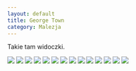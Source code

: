 ```yaml
---
layout: default
title: George Town
category: Malezja
---
```


Takie tam widoczki.

<img src='https://lh3.googleusercontent.com/2CVHcGtZ8lKxEiGDcp2F8H8rsA3i1ni0jlqSl9TPyqPosnCZgp8ruVDv8iGXmISB-AJmqup_ctVBguGh_SZiTY2Sk5kDouB5390EiOJdWi5iGxvT4QNObOD_H2_sgwLtvPT7UuwDw04ezvTVqT6mpRsz3L2N260bAOYiASTxKtsnekhf6ofSKUIR_2utxgTBhvXM4ZfrXUyTkp6p1id2VyDKvJ6npL8mmT4xV1-9o1Vt4A9vhaYe7djH3tWnxzmjUJL2vjYBrRdbKYZfMixwnsJ1LL2x-lWNYDfFApaeFIfiK_TOY9cdG-aDwo6T0scwEGn94KHq1jofsHGbTVgqN23s1iSdg8ODGtEtmibOhY8vel27kz_wzpcGnB11jMme0TvtFjfGd6lICWK7X5vd_1tMmMAade0MoIj7Po8t_4ScUyWDDNfHhGHp-FR6oxyvdJgHFKgRg6DDpcRzaB8PlJyftEb7JuCwBLzgzdLT023c0n7OBnPTkx9F8hTZBqos7l1Q4lFgs_cNiyHhzvq-EHJR1HDg4LjSFv7ln5FSlu0R=w9999-h9999-no' srcset='https://lh3.googleusercontent.com/2CVHcGtZ8lKxEiGDcp2F8H8rsA3i1ni0jlqSl9TPyqPosnCZgp8ruVDv8iGXmISB-AJmqup_ctVBguGh_SZiTY2Sk5kDouB5390EiOJdWi5iGxvT4QNObOD_H2_sgwLtvPT7UuwDw04ezvTVqT6mpRsz3L2N260bAOYiASTxKtsnekhf6ofSKUIR_2utxgTBhvXM4ZfrXUyTkp6p1id2VyDKvJ6npL8mmT4xV1-9o1Vt4A9vhaYe7djH3tWnxzmjUJL2vjYBrRdbKYZfMixwnsJ1LL2x-lWNYDfFApaeFIfiK_TOY9cdG-aDwo6T0scwEGn94KHq1jofsHGbTVgqN23s1iSdg8ODGtEtmibOhY8vel27kz_wzpcGnB11jMme0TvtFjfGd6lICWK7X5vd_1tMmMAade0MoIj7Po8t_4ScUyWDDNfHhGHp-FR6oxyvdJgHFKgRg6DDpcRzaB8PlJyftEb7JuCwBLzgzdLT023c0n7OBnPTkx9F8hTZBqos7l1Q4lFgs_cNiyHhzvq-EHJR1HDg4LjSFv7ln5FSlu0R=w1400-h9999-no 1400w, https://lh3.googleusercontent.com/2CVHcGtZ8lKxEiGDcp2F8H8rsA3i1ni0jlqSl9TPyqPosnCZgp8ruVDv8iGXmISB-AJmqup_ctVBguGh_SZiTY2Sk5kDouB5390EiOJdWi5iGxvT4QNObOD_H2_sgwLtvPT7UuwDw04ezvTVqT6mpRsz3L2N260bAOYiASTxKtsnekhf6ofSKUIR_2utxgTBhvXM4ZfrXUyTkp6p1id2VyDKvJ6npL8mmT4xV1-9o1Vt4A9vhaYe7djH3tWnxzmjUJL2vjYBrRdbKYZfMixwnsJ1LL2x-lWNYDfFApaeFIfiK_TOY9cdG-aDwo6T0scwEGn94KHq1jofsHGbTVgqN23s1iSdg8ODGtEtmibOhY8vel27kz_wzpcGnB11jMme0TvtFjfGd6lICWK7X5vd_1tMmMAade0MoIj7Po8t_4ScUyWDDNfHhGHp-FR6oxyvdJgHFKgRg6DDpcRzaB8PlJyftEb7JuCwBLzgzdLT023c0n7OBnPTkx9F8hTZBqos7l1Q4lFgs_cNiyHhzvq-EHJR1HDg4LjSFv7ln5FSlu0R=w1950-h9999-no 1950w' />

<img src='https://lh3.googleusercontent.com/Ue7ltQn97j61uq1Gw8udlRHVQvnjwtaAquck39H2a_rlWCIoKQ8fChSYSYDJTsu2VVTx1WY1513VuI3dHt-R6Avdpu3sZzas0b0z5716wrNqSr4_nbnaBG0DwTBDt2Pro12bIIsNiGqDHymD-2VDELG6GGFJL0uVMtwKjUouRJuKvJy9l7MwsEf7ko65KRsD1bOjp5fjAg2VYxCWqHbnIe48MG-mPye7plZ0RoWBpSgxk4_dP72i6sonqlyvX_PaNYKkM4CIoVuzcGnnrcYhf92TQgXjQysWfMIf2LNjx7JJc2kvpQOYXRDcvK3ZOHKVSKHhB34mTVHmVtpoNWUfrRbMstifS6PxnagcRlDY7yHw93WPeisYhSO3b4K0Lboi2JgF2v93fbYm4q0FreshJjQD6PvWFe5T0yvFJba503BCx1_x4ZICnQ22IzCg_YwpahtmZlratykCzL68bWMK_B25dblY6jHl-o9vF_2bTbWMPkfUxOjQ4ZHfr2z-qv7uHlkAkpZGyHDUDXDVh2UudXQ7DrfydFpWPSUbA044fIpK=w9999-h9999-no' srcset='https://lh3.googleusercontent.com/Ue7ltQn97j61uq1Gw8udlRHVQvnjwtaAquck39H2a_rlWCIoKQ8fChSYSYDJTsu2VVTx1WY1513VuI3dHt-R6Avdpu3sZzas0b0z5716wrNqSr4_nbnaBG0DwTBDt2Pro12bIIsNiGqDHymD-2VDELG6GGFJL0uVMtwKjUouRJuKvJy9l7MwsEf7ko65KRsD1bOjp5fjAg2VYxCWqHbnIe48MG-mPye7plZ0RoWBpSgxk4_dP72i6sonqlyvX_PaNYKkM4CIoVuzcGnnrcYhf92TQgXjQysWfMIf2LNjx7JJc2kvpQOYXRDcvK3ZOHKVSKHhB34mTVHmVtpoNWUfrRbMstifS6PxnagcRlDY7yHw93WPeisYhSO3b4K0Lboi2JgF2v93fbYm4q0FreshJjQD6PvWFe5T0yvFJba503BCx1_x4ZICnQ22IzCg_YwpahtmZlratykCzL68bWMK_B25dblY6jHl-o9vF_2bTbWMPkfUxOjQ4ZHfr2z-qv7uHlkAkpZGyHDUDXDVh2UudXQ7DrfydFpWPSUbA044fIpK=w1400-h9999-no 1400w, https://lh3.googleusercontent.com/Ue7ltQn97j61uq1Gw8udlRHVQvnjwtaAquck39H2a_rlWCIoKQ8fChSYSYDJTsu2VVTx1WY1513VuI3dHt-R6Avdpu3sZzas0b0z5716wrNqSr4_nbnaBG0DwTBDt2Pro12bIIsNiGqDHymD-2VDELG6GGFJL0uVMtwKjUouRJuKvJy9l7MwsEf7ko65KRsD1bOjp5fjAg2VYxCWqHbnIe48MG-mPye7plZ0RoWBpSgxk4_dP72i6sonqlyvX_PaNYKkM4CIoVuzcGnnrcYhf92TQgXjQysWfMIf2LNjx7JJc2kvpQOYXRDcvK3ZOHKVSKHhB34mTVHmVtpoNWUfrRbMstifS6PxnagcRlDY7yHw93WPeisYhSO3b4K0Lboi2JgF2v93fbYm4q0FreshJjQD6PvWFe5T0yvFJba503BCx1_x4ZICnQ22IzCg_YwpahtmZlratykCzL68bWMK_B25dblY6jHl-o9vF_2bTbWMPkfUxOjQ4ZHfr2z-qv7uHlkAkpZGyHDUDXDVh2UudXQ7DrfydFpWPSUbA044fIpK=w1950-h9999-no 1950w' />

<img src='https://lh3.googleusercontent.com/uhi5YI-x-qMCcLrcQH4HGvYj6anRvc5PdQB5I1d6363dMdEBn_F16JYW8Dlxge0XklAdZ-MtJg9iu3_P_5fbCvXlp-3HbgoF5gve_Sh1Kz3fOYPiUM2YZopy8yiItz6PvmMC6AN6RNSW4eCHqHqobf1cEZOP4CAi6Bdvlcz_MiLm9kyXq0-XKgX7sSDY3KD0YggWOR_WZzD_jZoQ34voW3OQa2qPQxESa7z_55TTRGI7UIR2LBBFsvmGPjvg0fiR4i0sHvPP7Ii6TUHj9DBkaKXKXRMq16EMt7P5-xv7no_h5sPS1LjeZfirc_EeNhlAX0W4yJSP4np_9qqSwV2d5LJ6EA_-7lBWd4tNbIj92dJopNegLNDtelY6kDLml1eYfFjuXKFcVpSdQdPCS22BB8nBsiFJIoJ33CkZFz23XIuQsLnrx5Mm_KW4OYWySSIzaqIDYGjJZb71im9qJCPDUsJdAJ-1cFhboPK5dR983ggwFRmnu1CKgIH5wCtrK4wo1Vny3tSarPI3F9Fr1gamHFGWmNa4x0ZSOgGChChZIjFi=w9999-h9999-no' srcset='https://lh3.googleusercontent.com/uhi5YI-x-qMCcLrcQH4HGvYj6anRvc5PdQB5I1d6363dMdEBn_F16JYW8Dlxge0XklAdZ-MtJg9iu3_P_5fbCvXlp-3HbgoF5gve_Sh1Kz3fOYPiUM2YZopy8yiItz6PvmMC6AN6RNSW4eCHqHqobf1cEZOP4CAi6Bdvlcz_MiLm9kyXq0-XKgX7sSDY3KD0YggWOR_WZzD_jZoQ34voW3OQa2qPQxESa7z_55TTRGI7UIR2LBBFsvmGPjvg0fiR4i0sHvPP7Ii6TUHj9DBkaKXKXRMq16EMt7P5-xv7no_h5sPS1LjeZfirc_EeNhlAX0W4yJSP4np_9qqSwV2d5LJ6EA_-7lBWd4tNbIj92dJopNegLNDtelY6kDLml1eYfFjuXKFcVpSdQdPCS22BB8nBsiFJIoJ33CkZFz23XIuQsLnrx5Mm_KW4OYWySSIzaqIDYGjJZb71im9qJCPDUsJdAJ-1cFhboPK5dR983ggwFRmnu1CKgIH5wCtrK4wo1Vny3tSarPI3F9Fr1gamHFGWmNa4x0ZSOgGChChZIjFi=w1400-h9999-no 1400w, https://lh3.googleusercontent.com/uhi5YI-x-qMCcLrcQH4HGvYj6anRvc5PdQB5I1d6363dMdEBn_F16JYW8Dlxge0XklAdZ-MtJg9iu3_P_5fbCvXlp-3HbgoF5gve_Sh1Kz3fOYPiUM2YZopy8yiItz6PvmMC6AN6RNSW4eCHqHqobf1cEZOP4CAi6Bdvlcz_MiLm9kyXq0-XKgX7sSDY3KD0YggWOR_WZzD_jZoQ34voW3OQa2qPQxESa7z_55TTRGI7UIR2LBBFsvmGPjvg0fiR4i0sHvPP7Ii6TUHj9DBkaKXKXRMq16EMt7P5-xv7no_h5sPS1LjeZfirc_EeNhlAX0W4yJSP4np_9qqSwV2d5LJ6EA_-7lBWd4tNbIj92dJopNegLNDtelY6kDLml1eYfFjuXKFcVpSdQdPCS22BB8nBsiFJIoJ33CkZFz23XIuQsLnrx5Mm_KW4OYWySSIzaqIDYGjJZb71im9qJCPDUsJdAJ-1cFhboPK5dR983ggwFRmnu1CKgIH5wCtrK4wo1Vny3tSarPI3F9Fr1gamHFGWmNa4x0ZSOgGChChZIjFi=w1950-h9999-no 1950w' />

<img src='https://lh3.googleusercontent.com/kdVBhZhmzcALDRq3OrZ3lzwg4ZoRflPSD9t5WbOjyXtJDJ1pTQbfY7R_0SJ8obhGQS1dYY1dsBLgAdl3bD7SQk4iD72zGMuoeydromhzZxj8avHJYJyoFgusz6-OWK5NT8nCBAM3-FRkaiurxN1aaTtnaBUkJX_dMr_YgZH4nv7xSxDtsPcio8L9HEAdApjPClz0sjovQ1ZvESlqxi3VJVlEAZ0MbBsdJeMmMx5KwefvqNLdX6_t6Lk2fWRzVHHa0kQB7q1iRG2efusCu9arW9OkWmWSuQ5P99YDrJ8VeblVTG6dyK9nDw5LklRwmyoaPDK0BwnKQbUTwRw-fMKiy-cep8s7pIDsmCvGOB-Fo1bWefioNU4r2yhN1QltQLsUZsjFIEvb0mYawrjaS3d37QK9HIoYIkP8HdP3KZ5LH-PHoYjp7KW24SEM-wWpYCy0FV9s0xTtnm4ZL6J-d7rdC4XkfI_iygj_cDn3uBYvhxeM1IIwPLo2zkJRiRxRUFWGB_3zhXZlzvELKov9nExx1DJdjuceYB5PyMpjLxGDiXzD=w9999-h9999-no' srcset='https://lh3.googleusercontent.com/kdVBhZhmzcALDRq3OrZ3lzwg4ZoRflPSD9t5WbOjyXtJDJ1pTQbfY7R_0SJ8obhGQS1dYY1dsBLgAdl3bD7SQk4iD72zGMuoeydromhzZxj8avHJYJyoFgusz6-OWK5NT8nCBAM3-FRkaiurxN1aaTtnaBUkJX_dMr_YgZH4nv7xSxDtsPcio8L9HEAdApjPClz0sjovQ1ZvESlqxi3VJVlEAZ0MbBsdJeMmMx5KwefvqNLdX6_t6Lk2fWRzVHHa0kQB7q1iRG2efusCu9arW9OkWmWSuQ5P99YDrJ8VeblVTG6dyK9nDw5LklRwmyoaPDK0BwnKQbUTwRw-fMKiy-cep8s7pIDsmCvGOB-Fo1bWefioNU4r2yhN1QltQLsUZsjFIEvb0mYawrjaS3d37QK9HIoYIkP8HdP3KZ5LH-PHoYjp7KW24SEM-wWpYCy0FV9s0xTtnm4ZL6J-d7rdC4XkfI_iygj_cDn3uBYvhxeM1IIwPLo2zkJRiRxRUFWGB_3zhXZlzvELKov9nExx1DJdjuceYB5PyMpjLxGDiXzD=w1400-h9999-no 1400w, https://lh3.googleusercontent.com/kdVBhZhmzcALDRq3OrZ3lzwg4ZoRflPSD9t5WbOjyXtJDJ1pTQbfY7R_0SJ8obhGQS1dYY1dsBLgAdl3bD7SQk4iD72zGMuoeydromhzZxj8avHJYJyoFgusz6-OWK5NT8nCBAM3-FRkaiurxN1aaTtnaBUkJX_dMr_YgZH4nv7xSxDtsPcio8L9HEAdApjPClz0sjovQ1ZvESlqxi3VJVlEAZ0MbBsdJeMmMx5KwefvqNLdX6_t6Lk2fWRzVHHa0kQB7q1iRG2efusCu9arW9OkWmWSuQ5P99YDrJ8VeblVTG6dyK9nDw5LklRwmyoaPDK0BwnKQbUTwRw-fMKiy-cep8s7pIDsmCvGOB-Fo1bWefioNU4r2yhN1QltQLsUZsjFIEvb0mYawrjaS3d37QK9HIoYIkP8HdP3KZ5LH-PHoYjp7KW24SEM-wWpYCy0FV9s0xTtnm4ZL6J-d7rdC4XkfI_iygj_cDn3uBYvhxeM1IIwPLo2zkJRiRxRUFWGB_3zhXZlzvELKov9nExx1DJdjuceYB5PyMpjLxGDiXzD=w1950-h9999-no 1950w' />

<img src='https://lh3.googleusercontent.com/iLTyYDtMnzO-c7M-yiXaPgh2Rvo4SB-NCjiu2aGYg-1MahdhMCgpU4ixFOQ0M9wMz0p4A5laQWIUjLpZ1sGq7dTN4tJrm7cFuMQwf1uCULjJopPOw-qN8OtGeh29mZIAJL0pyWLfFXf2iokfsIy9smCeOJmJC3vetepBRC4xBkEW3-bofnA9_KNWoE-s6-hQiuPraov8C7jrZlqJGp4vXyJgQxprd876-c9I6ZurVrKf-aycqHC6KQ7eBf1n-qUruUieYkcRRcFvdBV1CRUJWblGLjnGPAEB04QMRkt7WcKfuU9zEymI0PuvFBQ42UlCkDVGoGxCu7YR94FXBaht5gS-60jUMFZ_4RVaY2Zh8_S76iJOytxQfVHLZWHFbFKu3uvuVSGo_1U9FeQpjyAjz77EkFJZmD87LT8R9tlFa99PNp8m_daMUanRPKuAfBugIozT2wDXIwGQp19-i01Kl-WETsg5N_xYPXYlWb6ffWM84myeUK5eftY_wSDn8xUlzk0_eTFm_ilGdHN_jkg5fLpvt_bEv0sXJa7C0USv61sU=w9999-h9999-no' srcset='https://lh3.googleusercontent.com/iLTyYDtMnzO-c7M-yiXaPgh2Rvo4SB-NCjiu2aGYg-1MahdhMCgpU4ixFOQ0M9wMz0p4A5laQWIUjLpZ1sGq7dTN4tJrm7cFuMQwf1uCULjJopPOw-qN8OtGeh29mZIAJL0pyWLfFXf2iokfsIy9smCeOJmJC3vetepBRC4xBkEW3-bofnA9_KNWoE-s6-hQiuPraov8C7jrZlqJGp4vXyJgQxprd876-c9I6ZurVrKf-aycqHC6KQ7eBf1n-qUruUieYkcRRcFvdBV1CRUJWblGLjnGPAEB04QMRkt7WcKfuU9zEymI0PuvFBQ42UlCkDVGoGxCu7YR94FXBaht5gS-60jUMFZ_4RVaY2Zh8_S76iJOytxQfVHLZWHFbFKu3uvuVSGo_1U9FeQpjyAjz77EkFJZmD87LT8R9tlFa99PNp8m_daMUanRPKuAfBugIozT2wDXIwGQp19-i01Kl-WETsg5N_xYPXYlWb6ffWM84myeUK5eftY_wSDn8xUlzk0_eTFm_ilGdHN_jkg5fLpvt_bEv0sXJa7C0USv61sU=w1400-h9999-no 1400w, https://lh3.googleusercontent.com/iLTyYDtMnzO-c7M-yiXaPgh2Rvo4SB-NCjiu2aGYg-1MahdhMCgpU4ixFOQ0M9wMz0p4A5laQWIUjLpZ1sGq7dTN4tJrm7cFuMQwf1uCULjJopPOw-qN8OtGeh29mZIAJL0pyWLfFXf2iokfsIy9smCeOJmJC3vetepBRC4xBkEW3-bofnA9_KNWoE-s6-hQiuPraov8C7jrZlqJGp4vXyJgQxprd876-c9I6ZurVrKf-aycqHC6KQ7eBf1n-qUruUieYkcRRcFvdBV1CRUJWblGLjnGPAEB04QMRkt7WcKfuU9zEymI0PuvFBQ42UlCkDVGoGxCu7YR94FXBaht5gS-60jUMFZ_4RVaY2Zh8_S76iJOytxQfVHLZWHFbFKu3uvuVSGo_1U9FeQpjyAjz77EkFJZmD87LT8R9tlFa99PNp8m_daMUanRPKuAfBugIozT2wDXIwGQp19-i01Kl-WETsg5N_xYPXYlWb6ffWM84myeUK5eftY_wSDn8xUlzk0_eTFm_ilGdHN_jkg5fLpvt_bEv0sXJa7C0USv61sU=w1950-h9999-no 1950w' />

<img src='https://lh3.googleusercontent.com/rR_4GFF0DeJojoS6jv1CM24atU9Hm44n1zM-H2mMxTEJD1fphBjgSu3lCjlYoWVaM1_R-o9W0Lp0DcKmiXmLXcOfm_5CEiSp5B5ArQCGe_y8L5J0DwYzanRJrA-r8AQ7qfuUUtOXBBCPXpFW2C7zCJKHv3qRrth8kvZCz9fLZPme13zvHb96asK_lAOcrCZw3ZEbTYI6niJbbu7tcp9jVFkZuoOMOl--QyecqpaxjYu7afOWLUAkOLWam8fAWYqIR8B6cfeLIAGd9SSXpPo1nNjeSmG7JOe-E6-h4w3OgqjUXZ5t6fs4XK1xya1GCHflqia0tF-Vzh53I6DLOZWWHUNcbDq-KCkB5yVT-6bE_D98m0uxpRJfEoqxoJSjWV5YQPFgrKPXoxA9plbQsp5fmGXfBMgGEh_F82ziZa5g7nOtJxxty40JoUZugsC7TmvdahweYYz8steowAWaLlvetVs72OYb0iGuZPAv9O6SEekGhnBVS7T9b2RyX-vyFYtCvJnqIgo6S-m6aVqNyx60TMsIOMKQFv2zg3GwvuD67iJI=w9999-h9999-no' srcset='https://lh3.googleusercontent.com/rR_4GFF0DeJojoS6jv1CM24atU9Hm44n1zM-H2mMxTEJD1fphBjgSu3lCjlYoWVaM1_R-o9W0Lp0DcKmiXmLXcOfm_5CEiSp5B5ArQCGe_y8L5J0DwYzanRJrA-r8AQ7qfuUUtOXBBCPXpFW2C7zCJKHv3qRrth8kvZCz9fLZPme13zvHb96asK_lAOcrCZw3ZEbTYI6niJbbu7tcp9jVFkZuoOMOl--QyecqpaxjYu7afOWLUAkOLWam8fAWYqIR8B6cfeLIAGd9SSXpPo1nNjeSmG7JOe-E6-h4w3OgqjUXZ5t6fs4XK1xya1GCHflqia0tF-Vzh53I6DLOZWWHUNcbDq-KCkB5yVT-6bE_D98m0uxpRJfEoqxoJSjWV5YQPFgrKPXoxA9plbQsp5fmGXfBMgGEh_F82ziZa5g7nOtJxxty40JoUZugsC7TmvdahweYYz8steowAWaLlvetVs72OYb0iGuZPAv9O6SEekGhnBVS7T9b2RyX-vyFYtCvJnqIgo6S-m6aVqNyx60TMsIOMKQFv2zg3GwvuD67iJI=w1400-h9999-no 1400w, https://lh3.googleusercontent.com/rR_4GFF0DeJojoS6jv1CM24atU9Hm44n1zM-H2mMxTEJD1fphBjgSu3lCjlYoWVaM1_R-o9W0Lp0DcKmiXmLXcOfm_5CEiSp5B5ArQCGe_y8L5J0DwYzanRJrA-r8AQ7qfuUUtOXBBCPXpFW2C7zCJKHv3qRrth8kvZCz9fLZPme13zvHb96asK_lAOcrCZw3ZEbTYI6niJbbu7tcp9jVFkZuoOMOl--QyecqpaxjYu7afOWLUAkOLWam8fAWYqIR8B6cfeLIAGd9SSXpPo1nNjeSmG7JOe-E6-h4w3OgqjUXZ5t6fs4XK1xya1GCHflqia0tF-Vzh53I6DLOZWWHUNcbDq-KCkB5yVT-6bE_D98m0uxpRJfEoqxoJSjWV5YQPFgrKPXoxA9plbQsp5fmGXfBMgGEh_F82ziZa5g7nOtJxxty40JoUZugsC7TmvdahweYYz8steowAWaLlvetVs72OYb0iGuZPAv9O6SEekGhnBVS7T9b2RyX-vyFYtCvJnqIgo6S-m6aVqNyx60TMsIOMKQFv2zg3GwvuD67iJI=w1950-h9999-no 1950w' />

<img src='https://lh3.googleusercontent.com/jF5i1zaCzjsQ2tN4Wk_KFVj72YRPLOQGMiCKp4_AuavlLfoPXYHQkIx_JgIYyZD9nPV8C_piceTNgjVIX3-MQ9WQqcsxf6mnDebKX1T5k8YMRveOzoplnaZd8F4zHvCCe1D0cSwKbmzEYlTLsszZDprQM5JqCWambjS65VtPuHBHvgmCSy7gTm6Z2-8wHDOhH_hNqIYXj7AV12R02JwcheNvwKzh6tEChCVVJ5yav4D7eK4MyHOqJEisxSHz4KheDqAbLJlMhIedLCYJP3h6QhFP6wbxf05xeYkcyGSsFQxq9K8c9bdVIH4QfjfQ2U5qygPAQGK1nYpJPfxp_sKUK1uGlxhbefxQsGwasNxB52FjxGtTyxvafU_P_53HWbULYmGPz4CffTGmHz7c6N5k90fZBWFYEec41mO-uqFviYsJZdWnzB1r1dyiuEbdi8mFbkFLm7m9n5xVoum3amZnVK1wrbiRn4hdxhka9WzQkMIK4CQxpL91xpAdpVQ4y_B3FtyfRmCfmey_dTVTFw9oirVqgXphx3Dufyje8SXiRBFQ=w9999-h9999-no' srcset='https://lh3.googleusercontent.com/jF5i1zaCzjsQ2tN4Wk_KFVj72YRPLOQGMiCKp4_AuavlLfoPXYHQkIx_JgIYyZD9nPV8C_piceTNgjVIX3-MQ9WQqcsxf6mnDebKX1T5k8YMRveOzoplnaZd8F4zHvCCe1D0cSwKbmzEYlTLsszZDprQM5JqCWambjS65VtPuHBHvgmCSy7gTm6Z2-8wHDOhH_hNqIYXj7AV12R02JwcheNvwKzh6tEChCVVJ5yav4D7eK4MyHOqJEisxSHz4KheDqAbLJlMhIedLCYJP3h6QhFP6wbxf05xeYkcyGSsFQxq9K8c9bdVIH4QfjfQ2U5qygPAQGK1nYpJPfxp_sKUK1uGlxhbefxQsGwasNxB52FjxGtTyxvafU_P_53HWbULYmGPz4CffTGmHz7c6N5k90fZBWFYEec41mO-uqFviYsJZdWnzB1r1dyiuEbdi8mFbkFLm7m9n5xVoum3amZnVK1wrbiRn4hdxhka9WzQkMIK4CQxpL91xpAdpVQ4y_B3FtyfRmCfmey_dTVTFw9oirVqgXphx3Dufyje8SXiRBFQ=w1400-h9999-no 1400w, https://lh3.googleusercontent.com/jF5i1zaCzjsQ2tN4Wk_KFVj72YRPLOQGMiCKp4_AuavlLfoPXYHQkIx_JgIYyZD9nPV8C_piceTNgjVIX3-MQ9WQqcsxf6mnDebKX1T5k8YMRveOzoplnaZd8F4zHvCCe1D0cSwKbmzEYlTLsszZDprQM5JqCWambjS65VtPuHBHvgmCSy7gTm6Z2-8wHDOhH_hNqIYXj7AV12R02JwcheNvwKzh6tEChCVVJ5yav4D7eK4MyHOqJEisxSHz4KheDqAbLJlMhIedLCYJP3h6QhFP6wbxf05xeYkcyGSsFQxq9K8c9bdVIH4QfjfQ2U5qygPAQGK1nYpJPfxp_sKUK1uGlxhbefxQsGwasNxB52FjxGtTyxvafU_P_53HWbULYmGPz4CffTGmHz7c6N5k90fZBWFYEec41mO-uqFviYsJZdWnzB1r1dyiuEbdi8mFbkFLm7m9n5xVoum3amZnVK1wrbiRn4hdxhka9WzQkMIK4CQxpL91xpAdpVQ4y_B3FtyfRmCfmey_dTVTFw9oirVqgXphx3Dufyje8SXiRBFQ=w1950-h9999-no 1950w' />

<img src='https://lh3.googleusercontent.com/6DR7qFIDf_DrHZzZpbDFpUlWp4DPlsci_wtMJv3rfUqS-WbVNcPXqDQ0tV15Agz_ILvVVqJVlS5u98QbaQqWcr7vFtY3IawZMwBhOgDqhz37MU6IXNKA3IFQS9YUIApNQQKAdqg9pdrAWehiB2q3YDmrB6UoFOENQVEjyoKtz7PGH6M5YQNAeGV3kIDM77PwbTvK9k1ggK4kMdRA_xosHq4iTpAlptRidSZXrqDRKRxjx5iPhuw6X8zkVtBs6zEEP881IYjwQc3lVcvAx6UpIf7o0__FuXWEhh4g82SebI94HfjBKWn1X-Cy0AcEaPjfVSDCb_eosoX0rAFT_BEcCqEUyF3-9TT-XR3WEBEd8ZE3tOI-SNtF2TjoVkwt4fZ_Wlk2rwRqUvBDv-06i3Ju_Lxx9RBKt6YPO-pEygV23UVB1o6XUrTAzF7vAk6IGU-cqjhWqKtHBCDEEAj64BV4C3pocIpWSVec0d856SXdhYzlEkTNDJ06hOCs0HGHKWcK_3zE5iLBSOLtozFHTHGlzsLIAKG_uDqN2MCJSad0JoBp=w9999-h9999-no' srcset='https://lh3.googleusercontent.com/6DR7qFIDf_DrHZzZpbDFpUlWp4DPlsci_wtMJv3rfUqS-WbVNcPXqDQ0tV15Agz_ILvVVqJVlS5u98QbaQqWcr7vFtY3IawZMwBhOgDqhz37MU6IXNKA3IFQS9YUIApNQQKAdqg9pdrAWehiB2q3YDmrB6UoFOENQVEjyoKtz7PGH6M5YQNAeGV3kIDM77PwbTvK9k1ggK4kMdRA_xosHq4iTpAlptRidSZXrqDRKRxjx5iPhuw6X8zkVtBs6zEEP881IYjwQc3lVcvAx6UpIf7o0__FuXWEhh4g82SebI94HfjBKWn1X-Cy0AcEaPjfVSDCb_eosoX0rAFT_BEcCqEUyF3-9TT-XR3WEBEd8ZE3tOI-SNtF2TjoVkwt4fZ_Wlk2rwRqUvBDv-06i3Ju_Lxx9RBKt6YPO-pEygV23UVB1o6XUrTAzF7vAk6IGU-cqjhWqKtHBCDEEAj64BV4C3pocIpWSVec0d856SXdhYzlEkTNDJ06hOCs0HGHKWcK_3zE5iLBSOLtozFHTHGlzsLIAKG_uDqN2MCJSad0JoBp=w1400-h9999-no 1400w, https://lh3.googleusercontent.com/6DR7qFIDf_DrHZzZpbDFpUlWp4DPlsci_wtMJv3rfUqS-WbVNcPXqDQ0tV15Agz_ILvVVqJVlS5u98QbaQqWcr7vFtY3IawZMwBhOgDqhz37MU6IXNKA3IFQS9YUIApNQQKAdqg9pdrAWehiB2q3YDmrB6UoFOENQVEjyoKtz7PGH6M5YQNAeGV3kIDM77PwbTvK9k1ggK4kMdRA_xosHq4iTpAlptRidSZXrqDRKRxjx5iPhuw6X8zkVtBs6zEEP881IYjwQc3lVcvAx6UpIf7o0__FuXWEhh4g82SebI94HfjBKWn1X-Cy0AcEaPjfVSDCb_eosoX0rAFT_BEcCqEUyF3-9TT-XR3WEBEd8ZE3tOI-SNtF2TjoVkwt4fZ_Wlk2rwRqUvBDv-06i3Ju_Lxx9RBKt6YPO-pEygV23UVB1o6XUrTAzF7vAk6IGU-cqjhWqKtHBCDEEAj64BV4C3pocIpWSVec0d856SXdhYzlEkTNDJ06hOCs0HGHKWcK_3zE5iLBSOLtozFHTHGlzsLIAKG_uDqN2MCJSad0JoBp=w1950-h9999-no 1950w' />

<img src='https://lh3.googleusercontent.com/YiRhDY3YOplOimHB89nuxuqm6XHBOxBv5T12EDR8RtPHFL738XRO08OkjZTdwkm4-iVX3-RxMr-gAcjtOT0TEm1ebWRXohcj75jMOilUO_vN_V7moH7ZYLHfmdyAVcneBy_IvHAaGjYTSA1-1mCCg5PmsGGaMqqjiailudojGv0b0ODx97YSnpBtZP3HGg6g6tgh0yZ_PMHkWdhlHV5a9YMff13jV0W_tfEQJbsAfD4_2e-htKWlqChY2OSOBuxszxQDw1Fb3AzCuCTXS2dkTZegojzEsBLrAgLVhZzoLCSQLxQ3RIDEAR48SwsxgOX_Zc4bT46l1HTU0FZUxa37iQDn6jhgOMyFQR7-LdQw1bSWks8hdwseTX6chvwTUbG6ntiPC3YqteARHuHJV1fX96m_tnR0vw2_PUy-epZkI9B3N29d9qqZzYlxVJBg2CrEp2ydKfCdqc1ckoDAn2UqcstrLjKTZGQy_FpbOfh0aKnCTItxqUQeRyZt_zwWlvjBeA4ib6UelSkRUhflIu6U-QLLuOdvUL9y_JGtGpoDZ7em=w9999-h9999-no' srcset='https://lh3.googleusercontent.com/YiRhDY3YOplOimHB89nuxuqm6XHBOxBv5T12EDR8RtPHFL738XRO08OkjZTdwkm4-iVX3-RxMr-gAcjtOT0TEm1ebWRXohcj75jMOilUO_vN_V7moH7ZYLHfmdyAVcneBy_IvHAaGjYTSA1-1mCCg5PmsGGaMqqjiailudojGv0b0ODx97YSnpBtZP3HGg6g6tgh0yZ_PMHkWdhlHV5a9YMff13jV0W_tfEQJbsAfD4_2e-htKWlqChY2OSOBuxszxQDw1Fb3AzCuCTXS2dkTZegojzEsBLrAgLVhZzoLCSQLxQ3RIDEAR48SwsxgOX_Zc4bT46l1HTU0FZUxa37iQDn6jhgOMyFQR7-LdQw1bSWks8hdwseTX6chvwTUbG6ntiPC3YqteARHuHJV1fX96m_tnR0vw2_PUy-epZkI9B3N29d9qqZzYlxVJBg2CrEp2ydKfCdqc1ckoDAn2UqcstrLjKTZGQy_FpbOfh0aKnCTItxqUQeRyZt_zwWlvjBeA4ib6UelSkRUhflIu6U-QLLuOdvUL9y_JGtGpoDZ7em=w1400-h9999-no 1400w, https://lh3.googleusercontent.com/YiRhDY3YOplOimHB89nuxuqm6XHBOxBv5T12EDR8RtPHFL738XRO08OkjZTdwkm4-iVX3-RxMr-gAcjtOT0TEm1ebWRXohcj75jMOilUO_vN_V7moH7ZYLHfmdyAVcneBy_IvHAaGjYTSA1-1mCCg5PmsGGaMqqjiailudojGv0b0ODx97YSnpBtZP3HGg6g6tgh0yZ_PMHkWdhlHV5a9YMff13jV0W_tfEQJbsAfD4_2e-htKWlqChY2OSOBuxszxQDw1Fb3AzCuCTXS2dkTZegojzEsBLrAgLVhZzoLCSQLxQ3RIDEAR48SwsxgOX_Zc4bT46l1HTU0FZUxa37iQDn6jhgOMyFQR7-LdQw1bSWks8hdwseTX6chvwTUbG6ntiPC3YqteARHuHJV1fX96m_tnR0vw2_PUy-epZkI9B3N29d9qqZzYlxVJBg2CrEp2ydKfCdqc1ckoDAn2UqcstrLjKTZGQy_FpbOfh0aKnCTItxqUQeRyZt_zwWlvjBeA4ib6UelSkRUhflIu6U-QLLuOdvUL9y_JGtGpoDZ7em=w1950-h9999-no 1950w' />

<img src='https://lh3.googleusercontent.com/HDhjm2QmdM9JLsoIg99HuxbuuuqBch3U6e3yikC1XxHe3B_T_bdp9pgwWfZukBNCRYJNj7hxlewWU6AZYnchjVFIGk4VWohu8lwo4-ZO_uiMFbT-SQfm99T8wu8_t5tvP1duqGqwLyfBSnTxEITQQFeH3Z8geYZgE_Ny3EVn_--ihIXBAPhsyoUEzuZ0MHmInpfTqKBjqWyaYohp7hThT3zSILctP-5h8JldV6VKRmqhdolrbN41ZbHTUchNW7u9PaUV1c8TFxQ_ATtPTaht4WhxzH3fK3Hrkdju0gMMOidGxBVmlYpCSW0OXOm1jL6R-38IyHk6okOIiZtFC2bEUR30ej4Fh6nKTKeIx-PvUEDZneQh7JheoGgh826krbuNq1H01LISfBSOrteLXsqIrp8qkJGaM-APhz0iqn3tjYDH0UsXHxJ9z0WmNm_pXq0paGw2ter176i6xmP-miKSsqA9WNVy9brrNwfXxOmBfT8eTPVDxh9Pwz0uOLB6y1xBlkilGDA4X90feUdG7fwjfMGDK3Sw8BAD8c5943zA3dmN=w9999-h9999-no' srcset='https://lh3.googleusercontent.com/HDhjm2QmdM9JLsoIg99HuxbuuuqBch3U6e3yikC1XxHe3B_T_bdp9pgwWfZukBNCRYJNj7hxlewWU6AZYnchjVFIGk4VWohu8lwo4-ZO_uiMFbT-SQfm99T8wu8_t5tvP1duqGqwLyfBSnTxEITQQFeH3Z8geYZgE_Ny3EVn_--ihIXBAPhsyoUEzuZ0MHmInpfTqKBjqWyaYohp7hThT3zSILctP-5h8JldV6VKRmqhdolrbN41ZbHTUchNW7u9PaUV1c8TFxQ_ATtPTaht4WhxzH3fK3Hrkdju0gMMOidGxBVmlYpCSW0OXOm1jL6R-38IyHk6okOIiZtFC2bEUR30ej4Fh6nKTKeIx-PvUEDZneQh7JheoGgh826krbuNq1H01LISfBSOrteLXsqIrp8qkJGaM-APhz0iqn3tjYDH0UsXHxJ9z0WmNm_pXq0paGw2ter176i6xmP-miKSsqA9WNVy9brrNwfXxOmBfT8eTPVDxh9Pwz0uOLB6y1xBlkilGDA4X90feUdG7fwjfMGDK3Sw8BAD8c5943zA3dmN=w1400-h9999-no 1400w, https://lh3.googleusercontent.com/HDhjm2QmdM9JLsoIg99HuxbuuuqBch3U6e3yikC1XxHe3B_T_bdp9pgwWfZukBNCRYJNj7hxlewWU6AZYnchjVFIGk4VWohu8lwo4-ZO_uiMFbT-SQfm99T8wu8_t5tvP1duqGqwLyfBSnTxEITQQFeH3Z8geYZgE_Ny3EVn_--ihIXBAPhsyoUEzuZ0MHmInpfTqKBjqWyaYohp7hThT3zSILctP-5h8JldV6VKRmqhdolrbN41ZbHTUchNW7u9PaUV1c8TFxQ_ATtPTaht4WhxzH3fK3Hrkdju0gMMOidGxBVmlYpCSW0OXOm1jL6R-38IyHk6okOIiZtFC2bEUR30ej4Fh6nKTKeIx-PvUEDZneQh7JheoGgh826krbuNq1H01LISfBSOrteLXsqIrp8qkJGaM-APhz0iqn3tjYDH0UsXHxJ9z0WmNm_pXq0paGw2ter176i6xmP-miKSsqA9WNVy9brrNwfXxOmBfT8eTPVDxh9Pwz0uOLB6y1xBlkilGDA4X90feUdG7fwjfMGDK3Sw8BAD8c5943zA3dmN=w1950-h9999-no 1950w' />

<img src='https://lh3.googleusercontent.com/qm8-Yf_g7DXrG805YjT86jHMHm3rAPqB12Gbq-e9qhlvHz-Zx7nbV6REoax684__D1zLjLZu0UezUmtEr-zOQ8A8Wsx7kqPzvRxaYlfChg_inW4ExyNyCrysVSx-8r4Jlke6ApjsD1Rk8Qd2On8Q6eDK7ztGXjB7-kW2pLEdzPjtr9QrVzWHQktR3eGcHJSOvu4KzD4PIDcRTkWLD0pnD6Bnn2dnWIIGk-YVKD3vD59T6t-sSgyBUnY8Pi_dTpmt2dTotL_lDrNqUZOWVOpAovfbihJzDVppD1nNjRpI_QBl23ahhF0-SrngXkd83jQ4wHLcWEz1tXNe3EYxNlJQQX6M2Ls37Jytd3DAyx1D1mUyFXL5lYAxmxghW_Q8r4mf1gl5MyRJeghXeVKJ7oy1KoEY1MsBbgnyPPLlX85fvKO1opX04wLE-GHXCF5qbYizU1haTWK3_ppZO1i2KqzTOTyPWohJzWdpb0iI-Vjsz7jkEMZq7ltGp8fByHbLDaeWJzac_mGICU3AGYgXmdUTPAcb06p0BaCWRGSVwq9t9d8z=w9999-h9999-no' srcset='https://lh3.googleusercontent.com/qm8-Yf_g7DXrG805YjT86jHMHm3rAPqB12Gbq-e9qhlvHz-Zx7nbV6REoax684__D1zLjLZu0UezUmtEr-zOQ8A8Wsx7kqPzvRxaYlfChg_inW4ExyNyCrysVSx-8r4Jlke6ApjsD1Rk8Qd2On8Q6eDK7ztGXjB7-kW2pLEdzPjtr9QrVzWHQktR3eGcHJSOvu4KzD4PIDcRTkWLD0pnD6Bnn2dnWIIGk-YVKD3vD59T6t-sSgyBUnY8Pi_dTpmt2dTotL_lDrNqUZOWVOpAovfbihJzDVppD1nNjRpI_QBl23ahhF0-SrngXkd83jQ4wHLcWEz1tXNe3EYxNlJQQX6M2Ls37Jytd3DAyx1D1mUyFXL5lYAxmxghW_Q8r4mf1gl5MyRJeghXeVKJ7oy1KoEY1MsBbgnyPPLlX85fvKO1opX04wLE-GHXCF5qbYizU1haTWK3_ppZO1i2KqzTOTyPWohJzWdpb0iI-Vjsz7jkEMZq7ltGp8fByHbLDaeWJzac_mGICU3AGYgXmdUTPAcb06p0BaCWRGSVwq9t9d8z=w1400-h9999-no 1400w, https://lh3.googleusercontent.com/qm8-Yf_g7DXrG805YjT86jHMHm3rAPqB12Gbq-e9qhlvHz-Zx7nbV6REoax684__D1zLjLZu0UezUmtEr-zOQ8A8Wsx7kqPzvRxaYlfChg_inW4ExyNyCrysVSx-8r4Jlke6ApjsD1Rk8Qd2On8Q6eDK7ztGXjB7-kW2pLEdzPjtr9QrVzWHQktR3eGcHJSOvu4KzD4PIDcRTkWLD0pnD6Bnn2dnWIIGk-YVKD3vD59T6t-sSgyBUnY8Pi_dTpmt2dTotL_lDrNqUZOWVOpAovfbihJzDVppD1nNjRpI_QBl23ahhF0-SrngXkd83jQ4wHLcWEz1tXNe3EYxNlJQQX6M2Ls37Jytd3DAyx1D1mUyFXL5lYAxmxghW_Q8r4mf1gl5MyRJeghXeVKJ7oy1KoEY1MsBbgnyPPLlX85fvKO1opX04wLE-GHXCF5qbYizU1haTWK3_ppZO1i2KqzTOTyPWohJzWdpb0iI-Vjsz7jkEMZq7ltGp8fByHbLDaeWJzac_mGICU3AGYgXmdUTPAcb06p0BaCWRGSVwq9t9d8z=w1950-h9999-no 1950w' />

<img src='https://lh3.googleusercontent.com/7Ql4MsaVm-O0nygO4WOKqckuB_DrGhX9T_hnSl9OjBZqlh58Vba2thKLtL4wwVBf0EgkISGd_nqnYB665rHurs530BNsw_LBdI99HYCsyVHqs8EllaiRp1Vj6W6FTo4fv1vZjsIzvr1if65UBSU3CLwhZSIAUcuQajzf3Jw5ip17m7e3lgmV-PrQrCHiWpG2bRbt5GVAK72daAgweTjYGekvTuxqbg2lU_5fUDWmVO6ROwH5Sd4WK44x263bfFCFAuHn56x3uJ9Vil0mFOrEKiylaUr9zF8w8LZJ9iK1rkz-YDeVsOJMakaBTkmut5GtIPdv1iMyYqMZPFjSY2PtAckjuANOUbRBzoEz16urL-UphbT_ApvbhkiUJn5JNV-qB0t6MfwMtPqC8YKCDvXjADC1srZHQsRUYqv_5yjbzUKcuSG7u-p3QTrJ7R5Vyyyq7SsytDMwOHbX_1kiTVtmn1eBUg8wpGFNN4qfG2I8OSnDviPPdiDrzMFBtTVHwo4r-Z0UiW7IpR0eSh-odDxCbf6w0ArutIJAMcL1xnxQdb-R=w9999-h9999-no' srcset='https://lh3.googleusercontent.com/7Ql4MsaVm-O0nygO4WOKqckuB_DrGhX9T_hnSl9OjBZqlh58Vba2thKLtL4wwVBf0EgkISGd_nqnYB665rHurs530BNsw_LBdI99HYCsyVHqs8EllaiRp1Vj6W6FTo4fv1vZjsIzvr1if65UBSU3CLwhZSIAUcuQajzf3Jw5ip17m7e3lgmV-PrQrCHiWpG2bRbt5GVAK72daAgweTjYGekvTuxqbg2lU_5fUDWmVO6ROwH5Sd4WK44x263bfFCFAuHn56x3uJ9Vil0mFOrEKiylaUr9zF8w8LZJ9iK1rkz-YDeVsOJMakaBTkmut5GtIPdv1iMyYqMZPFjSY2PtAckjuANOUbRBzoEz16urL-UphbT_ApvbhkiUJn5JNV-qB0t6MfwMtPqC8YKCDvXjADC1srZHQsRUYqv_5yjbzUKcuSG7u-p3QTrJ7R5Vyyyq7SsytDMwOHbX_1kiTVtmn1eBUg8wpGFNN4qfG2I8OSnDviPPdiDrzMFBtTVHwo4r-Z0UiW7IpR0eSh-odDxCbf6w0ArutIJAMcL1xnxQdb-R=w1400-h9999-no 1400w, https://lh3.googleusercontent.com/7Ql4MsaVm-O0nygO4WOKqckuB_DrGhX9T_hnSl9OjBZqlh58Vba2thKLtL4wwVBf0EgkISGd_nqnYB665rHurs530BNsw_LBdI99HYCsyVHqs8EllaiRp1Vj6W6FTo4fv1vZjsIzvr1if65UBSU3CLwhZSIAUcuQajzf3Jw5ip17m7e3lgmV-PrQrCHiWpG2bRbt5GVAK72daAgweTjYGekvTuxqbg2lU_5fUDWmVO6ROwH5Sd4WK44x263bfFCFAuHn56x3uJ9Vil0mFOrEKiylaUr9zF8w8LZJ9iK1rkz-YDeVsOJMakaBTkmut5GtIPdv1iMyYqMZPFjSY2PtAckjuANOUbRBzoEz16urL-UphbT_ApvbhkiUJn5JNV-qB0t6MfwMtPqC8YKCDvXjADC1srZHQsRUYqv_5yjbzUKcuSG7u-p3QTrJ7R5Vyyyq7SsytDMwOHbX_1kiTVtmn1eBUg8wpGFNN4qfG2I8OSnDviPPdiDrzMFBtTVHwo4r-Z0UiW7IpR0eSh-odDxCbf6w0ArutIJAMcL1xnxQdb-R=w1950-h9999-no 1950w' />

<img src='https://lh3.googleusercontent.com/zx2mF3tACnU5qFkPK5INplbvm9tGN93CQj17Ty1sh-6JDrSwIZAi8bkcpGGOyioofILj9RGglm8gPFE-KP6Q3Gri4pfm_UlPi3eFgc_IC85VpvKFduszKW0Y9ACU-iN9xncXpos23C96Ad2aqSOtWYuMny3R-PjF5NHrSx-gOuRtEUvdB8mL-__YoEsMZGFfzxHQk1UrSYcBjrl0p_wNaXCy83INzZ_0zPb3ad7_6R48S0p5FmthE1ypSc9g6of-ruy8wHeoVO5HuJodfoi7SpeDfCB28OpkqXjqdbkMU2u9v_AeKMMiQDztMI4Bai1A_4bxC5horDMbzskrFUy7DZ0GY3LPKyd_XSRpXr00nRGf43_s0hjMjHr_k6oa8yWZMEJCJ1FN80Mkr2B06DhjcT_7YZWddhoxxG-J8Vhsr-oBazsnfQX-gnQ0OREBTfjI9q8bHwnEthvOxSwCdKZJneSejegXBSZn1OphdEG06NfrofgODT8G9GtXMb2YvWvvpvMcHKrPkV9bA1ye48TA6sr3lrxF95bEqr5kBoo8pqtq=w9999-h9999-no' srcset='https://lh3.googleusercontent.com/zx2mF3tACnU5qFkPK5INplbvm9tGN93CQj17Ty1sh-6JDrSwIZAi8bkcpGGOyioofILj9RGglm8gPFE-KP6Q3Gri4pfm_UlPi3eFgc_IC85VpvKFduszKW0Y9ACU-iN9xncXpos23C96Ad2aqSOtWYuMny3R-PjF5NHrSx-gOuRtEUvdB8mL-__YoEsMZGFfzxHQk1UrSYcBjrl0p_wNaXCy83INzZ_0zPb3ad7_6R48S0p5FmthE1ypSc9g6of-ruy8wHeoVO5HuJodfoi7SpeDfCB28OpkqXjqdbkMU2u9v_AeKMMiQDztMI4Bai1A_4bxC5horDMbzskrFUy7DZ0GY3LPKyd_XSRpXr00nRGf43_s0hjMjHr_k6oa8yWZMEJCJ1FN80Mkr2B06DhjcT_7YZWddhoxxG-J8Vhsr-oBazsnfQX-gnQ0OREBTfjI9q8bHwnEthvOxSwCdKZJneSejegXBSZn1OphdEG06NfrofgODT8G9GtXMb2YvWvvpvMcHKrPkV9bA1ye48TA6sr3lrxF95bEqr5kBoo8pqtq=w1400-h9999-no 1400w, https://lh3.googleusercontent.com/zx2mF3tACnU5qFkPK5INplbvm9tGN93CQj17Ty1sh-6JDrSwIZAi8bkcpGGOyioofILj9RGglm8gPFE-KP6Q3Gri4pfm_UlPi3eFgc_IC85VpvKFduszKW0Y9ACU-iN9xncXpos23C96Ad2aqSOtWYuMny3R-PjF5NHrSx-gOuRtEUvdB8mL-__YoEsMZGFfzxHQk1UrSYcBjrl0p_wNaXCy83INzZ_0zPb3ad7_6R48S0p5FmthE1ypSc9g6of-ruy8wHeoVO5HuJodfoi7SpeDfCB28OpkqXjqdbkMU2u9v_AeKMMiQDztMI4Bai1A_4bxC5horDMbzskrFUy7DZ0GY3LPKyd_XSRpXr00nRGf43_s0hjMjHr_k6oa8yWZMEJCJ1FN80Mkr2B06DhjcT_7YZWddhoxxG-J8Vhsr-oBazsnfQX-gnQ0OREBTfjI9q8bHwnEthvOxSwCdKZJneSejegXBSZn1OphdEG06NfrofgODT8G9GtXMb2YvWvvpvMcHKrPkV9bA1ye48TA6sr3lrxF95bEqr5kBoo8pqtq=w1950-h9999-no 1950w' />

<img src='https://lh3.googleusercontent.com/KoFPo0SkW-6Js1RfqPIICJiZAXLClDf8QGt8vZpwR-EWtH_vMLn2nBy3O3kem5uFw-Q61kMHnYWNuAozLF3c5WbTJR6feIn7KpEGURjtLhv8Vvb7EKUXk3qYHqxW_Zra72k-umQh0c7NUfcmz31wJdYgOD-rqohElxfTu6-5JFrptHlCqX4aOf9MjlX8go09f_5GqATXqk9RD_lE6TmIRXbtSBXNsVjKbaXJuyq1mRlTuREVe6mKiDsXCxZEOYjvQw_FI2yIVeBYYOzdL00HT57tMGevhbT9v2DZzoZUrpjiYQ6WDA2aDFqET1wKSU-A_67a64BXLd5gX9-IG4Q-XQwnaC2Nf7Pt8VQDWS8srG4WSlxIp5jpUG3EN44HENUbkQTb4mcDZOb3bR0CIsX0vAyEEtDIJ1XvMfY_CX83kQqQxaq8yiBw2xjAmvf3EcJ2IJTrZsQWmEr5RnuE3M0-rFtKkiYLi2o4WoaJiozA8bpRjDPd5-Tmzb0Z4VI8Ze5zrAw_wSOV9vtVFoxcbEMPAwEUtEkaOjSH513P4ILBEhh-=w9999-h9999-no' srcset='https://lh3.googleusercontent.com/KoFPo0SkW-6Js1RfqPIICJiZAXLClDf8QGt8vZpwR-EWtH_vMLn2nBy3O3kem5uFw-Q61kMHnYWNuAozLF3c5WbTJR6feIn7KpEGURjtLhv8Vvb7EKUXk3qYHqxW_Zra72k-umQh0c7NUfcmz31wJdYgOD-rqohElxfTu6-5JFrptHlCqX4aOf9MjlX8go09f_5GqATXqk9RD_lE6TmIRXbtSBXNsVjKbaXJuyq1mRlTuREVe6mKiDsXCxZEOYjvQw_FI2yIVeBYYOzdL00HT57tMGevhbT9v2DZzoZUrpjiYQ6WDA2aDFqET1wKSU-A_67a64BXLd5gX9-IG4Q-XQwnaC2Nf7Pt8VQDWS8srG4WSlxIp5jpUG3EN44HENUbkQTb4mcDZOb3bR0CIsX0vAyEEtDIJ1XvMfY_CX83kQqQxaq8yiBw2xjAmvf3EcJ2IJTrZsQWmEr5RnuE3M0-rFtKkiYLi2o4WoaJiozA8bpRjDPd5-Tmzb0Z4VI8Ze5zrAw_wSOV9vtVFoxcbEMPAwEUtEkaOjSH513P4ILBEhh-=w1400-h9999-no 1400w, https://lh3.googleusercontent.com/KoFPo0SkW-6Js1RfqPIICJiZAXLClDf8QGt8vZpwR-EWtH_vMLn2nBy3O3kem5uFw-Q61kMHnYWNuAozLF3c5WbTJR6feIn7KpEGURjtLhv8Vvb7EKUXk3qYHqxW_Zra72k-umQh0c7NUfcmz31wJdYgOD-rqohElxfTu6-5JFrptHlCqX4aOf9MjlX8go09f_5GqATXqk9RD_lE6TmIRXbtSBXNsVjKbaXJuyq1mRlTuREVe6mKiDsXCxZEOYjvQw_FI2yIVeBYYOzdL00HT57tMGevhbT9v2DZzoZUrpjiYQ6WDA2aDFqET1wKSU-A_67a64BXLd5gX9-IG4Q-XQwnaC2Nf7Pt8VQDWS8srG4WSlxIp5jpUG3EN44HENUbkQTb4mcDZOb3bR0CIsX0vAyEEtDIJ1XvMfY_CX83kQqQxaq8yiBw2xjAmvf3EcJ2IJTrZsQWmEr5RnuE3M0-rFtKkiYLi2o4WoaJiozA8bpRjDPd5-Tmzb0Z4VI8Ze5zrAw_wSOV9vtVFoxcbEMPAwEUtEkaOjSH513P4ILBEhh-=w1950-h9999-no 1950w' />
